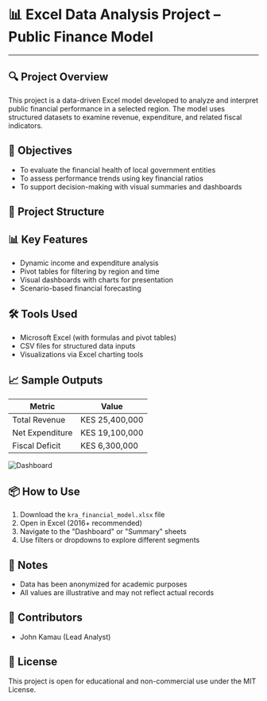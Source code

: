 # 📊 Excel Data Analysis Project – Public Finance Model
---
## 🔍 Project Overview
This project is a data-driven Excel model developed to analyze and interpret public financial performance in a selected region. The model uses structured datasets to examine revenue, expenditure, and related fiscal indicators.

## 🎯 Objectives
- To evaluate the financial health of local government entities
- To assess performance trends using key financial ratios
- To support decision-making with visual summaries and dashboards

## 📁 Project Structure


## 📊 Key Features
- Dynamic income and expenditure analysis
- Pivot tables for filtering by region and time
- Visual dashboards with charts for presentation
- Scenario-based financial forecasting

## 🛠️ Tools Used
- Microsoft Excel (with formulas and pivot tables)
- CSV files for structured data inputs
- Visualizations via Excel charting tools

## 📈 Sample Outputs
| Metric              | Value        |
|---------------------|--------------|
| Total Revenue       | KES 25,400,000 |
| Net Expenditure     | KES 19,100,000 |
| Fiscal Deficit      | KES 6,300,000  |

![Dashboard](model_screenshot.png)

## 📦 How to Use
1. Download the `kra_financial_model.xlsx` file
2. Open in Excel (2016+ recommended)
3. Navigate to the "Dashboard" or "Summary" sheets
4. Use filters or dropdowns to explore different segments

## 📝 Notes
- Data has been anonymized for academic purposes
- All values are illustrative and may not reflect actual records

## 👥 Contributors
- John Kamau (Lead Analyst)

## 📜 License
This project is open for educational and non-commercial use under the MIT License.

